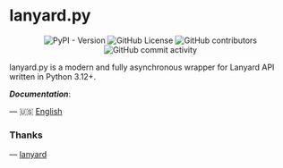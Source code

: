 # lanyard.py

<p align="center">
    <img alt="PyPI - Version" src="https://img.shields.io/pypi/v/lanyard-py?style=flat-square">
    <img alt="GitHub License" src="https://img.shields.io/github/license/nerma-now/lanyard.py?style=flat-square">
    <img alt="GitHub contributors" src="https://img.shields.io/github/contributors/nerma-now/lanyard.py?style=flat-square">
    <img alt="GitHub commit activity" src="https://img.shields.io/github/commit-activity/w/nerma-now/lanyard.py?style=flat-square">
</p>

lanyard.py is a modern and fully asynchronous wrapper for Lanyard API written in Python 3.12+.

***Documentation***:

— 🇺🇸 [English](https://nerma-now.github.io/lanyard.py/)

### Thanks
— [lanyard](https://github.com/Phineas/lanyard)


